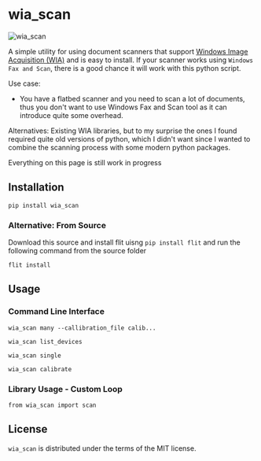 #  wia_scan

![wia_scan](res/teaser.png)

A simple utility for using document scanners that support [Windows Image Acquisition (WIA)](https://learn.microsoft.com/en-us/windows/win32/wia/-wia-startpage) and is easy to install. If your scanner works using `Windows Fax and Scan`, there is a good chance it will work with this python script.

Use case:
*  You have a flatbed scanner and you need to scan a lot of documents, thus you don't want to use Windows Fax and Scan tool as it can introduce quite some overhead.

Alternatives: Existing WIA libraries, but to my surprise the ones I found required quite old versions of python, which I didn't want since I wanted to combine the scanning process with some modern python packages.

Everything on this page is still work in progress

## Installation
```
pip install wia_scan
```

### Alternative: From Source
Download this source and install flit uisng `pip install flit` and run the following command from the source folder
```
flit install
```

## Usage
### Command Line Interface

```
wia_scan many --callibration_file calib...
```


```
wia_scan list_devices
```

```
wia_scan single
```


```
wia_scan calibrate
```


### Library Usage - Custom Loop

```
from wia_scan import scan
```


## License
`wia_scan` is distributed under the terms of the MIT license.
